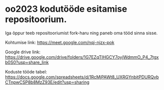 # oo2023 kodutööde esitamise repositoorium.
Iga õppur teeb repositooriumist fork-haru ning paneb oma tööd sinna sisse.

Kohtumise link: https://meet.google.com/nqj-njzx-pok

Google drive link: https://drive.google.com/drive/folders/1G7EZqTlHGCY7oyjWdmmO_P4_7tgxb0S0?usp=share_link

Koduste tööde tabel: https://docs.google.com/spreadsheets/d/1RcMjPAWt8_UXRGYnbitPDURQvbCTnpwCSP8b8MzZ93E/edit?usp=sharing
